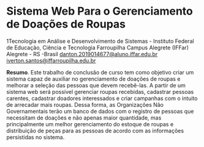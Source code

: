 # Sistema Web Para o Gerenciamento de Doações de Roupas

1Tecnologia em Análise e Desenvolvimento de Sistemas - Instituto Federal de
Educação, Ciência e Tecnologia Farroupilha Campus Alegrete (IFFar)
Alegrete - RS -Brasil
danton.2019014677@aluno.iffar.edu.br
iverton.santos@iffarroupilha.edu.br

**Resumo**. Este trabalho de conclusão de curso tem como objetivo criar um
sistema capaz de auxiliar no gerenciamento de doações de roupas e melhorar
a seleção das pessoas que devem recebê-las. A partir de um sistema web será
possível gerenciar roupas recebidas, cadastrar pessoas carentes, cadastrar
doadores interessados e criar campanhas com o intuito de arrecadar mais
roupas. Dessa forma, as Organizações Não Governamentais terão um banco de
dados com o registro de pessoas que necessitam de doações e não apenas maior
quantidade, mas principalmente um melhor gerenciamento do estoque de
roupas e distribuição de peças para as pessoas de acordo com as informações
persistidas no sistema.
